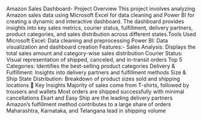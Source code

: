 Amazon Sales Dashboard- Project Overview
This project involves analyzing Amazon sales data using Microsoft Excel for data cleaning and Power BI for creating a dynamic and interactive dashboard. The dashboard provides insights into key sales metrics, courier status, fulfillment, delivery partners, product categories, and sales distribution across different states.Tools Used
Microsoft Excel: Data cleaning and preprocessing
Power BI: Data visualization and dashboard creation
Features:-
Sales Analysis: Displays the total sales amount and category-wise sales distribution
Courier Status: Visual representation of shipped, canceled, and in-transit orders
Top 5 Categories: Identifies the best-selling product categories
Delivery & Fulfillment: Insights into delivery partners and fulfillment methods
Size & Ship State Distribution: Breakdown of product sizes sold and shipping locations
🔹 Key Insights
Majority of sales come from T-shirts, followed by trousers and wallets
Most orders are shipped successfully with minimal cancellations
Ekart and Easy Ship are the leading delivery partners
Amazon’s fulfillment method contributes to a large share of orders
Maharashtra, Karnataka, and Telangana lead in shipping volume
